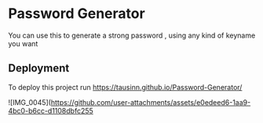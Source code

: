 
# Password Generator 

You can use this to generate a strong password , using any kind of keyname you want


## Deployment

To deploy this project run
https://tausinn.github.io/Password-Generator/

![IMG_0045](https://github.com/user-attachments/assets/e0edeed6-1aa9-4bc0-b6cc-d1108dbfc255
